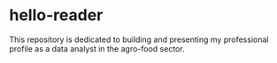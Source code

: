 # hello-reader
This repository is dedicated to building and presenting my professional profile as a data analyst in the agro-food sector.
